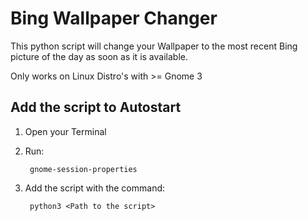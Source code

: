 # Bing Wallpaper Changer

This python script will change your Wallpaper to the most recent Bing picture of the day as soon as it is available.

Only works on Linux Distro's with >= Gnome 3


## Add the script to Autostart
1. Open your Terminal
2. Run:

        gnome-session-properties 
3. Add the script with the command:

        python3 <Path to the script>
